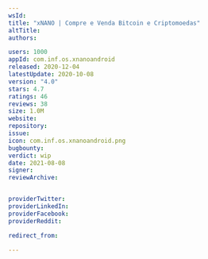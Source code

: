 ```yaml
---
wsId: 
title: "xNANO | Compre e Venda Bitcoin e Criptomoedas"
altTitle: 
authors:

users: 1000
appId: com.inf.os.xnanoandroid
released: 2020-12-04
latestUpdate: 2020-10-08
version: "4.0"
stars: 4.7
ratings: 46
reviews: 38
size: 1.0M
website: 
repository: 
issue: 
icon: com.inf.os.xnanoandroid.png
bugbounty: 
verdict: wip
date: 2021-08-08
signer: 
reviewArchive:


providerTwitter: 
providerLinkedIn: 
providerFacebook: 
providerReddit: 

redirect_from:

---
```



